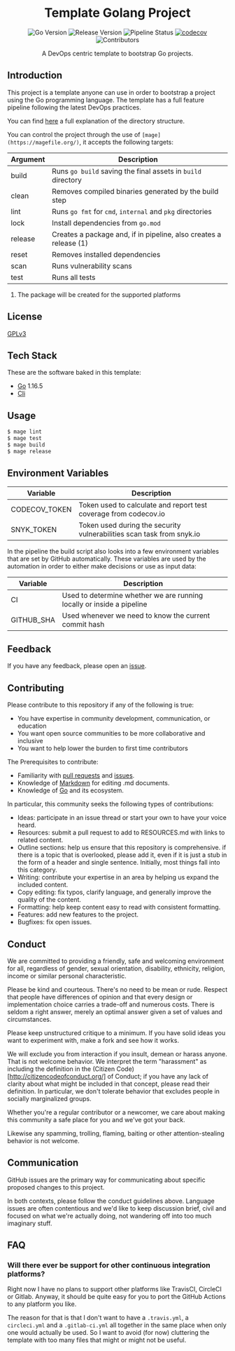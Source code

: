 <div align="center">

# Template Golang Project

![Go Version](https://img.shields.io/github/go-mod/go-version/mundoalem/template-golang-project)
![Release Version](https://img.shields.io/github/v/release/mundoalem/template-golang-project)
![Pipeline Status](https://github.com/mundoalem/template-golang-project/actions/workflows/pipeline.yml/badge.svg)
[![codecov](https://codecov.io/gh/mundoalem/template-golang-project/branch/main/graph/badge.svg?token=R0HJ0SAOC0)](https://codecov.io/gh/mundoalem/template-golang-project)
![Contributors](https://img.shields.io/github/contributors/mundoalem/template-golang-project)

A DevOps centric template to bootstrap Go projects.

</div>

## Introduction

This project is a template anyone can use in order to bootstrap a project using the Go
programming language. The template has a full feature pipeline following the latest DevOps
practices.

You can find [here](https://github.com/golang-standards/project-layout)
a full explanation of the directory structure.

You can control the project through the use of `[mage](https://magefile.org/)`, it accepts
the following targets:

| Argument | Description                                                       |
| -------- | --------------------------------------------------------------    |
| build    | Runs `go build` saving the final assets in `build` directory      |
| clean    | Removes compiled binaries generated by the build step             |
| lint     | Runs `go fmt` for `cmd`, `internal` and `pkg` directories         |
| lock     | Install dependencies from `go.mod`                                |
| release  | Creates a package and, if in pipeline, also creates a release (1) |
| reset    | Removes installed dependencies                                    |
| scan     | Runs vulnerability scans                                          |
| test     | Runs all tests                                                    |

1. The package will be created for the supported platforms

## License

[GPLv3](https://choosealicense.com/licenses/gpl-3.0/)

## Tech Stack

These are the software baked in this template:

- [Go](https://www.python.org/) 1.16.5
- [Cli](github.com/mitchellh/cli)


## Usage

```bash
$ mage lint
$ mage test
$ mage build
$ mage release
```

## Environment Variables

| Variable      | Description                                                           |
| ------------- | --------------------------------------------------------------------- |
| CODECOV_TOKEN | Token used to calculate and report test coverage from codecov.io      |
| SNYK_TOKEN    | Token used during the security vulnerabilities scan task from snyk.io |

In the pipeline the build script also looks into a few environment variables that are set by
GitHub automatically. These variables are used by the automation in order to either make
decisions or use as input data:

| Variable   | Description                                                           |
| ---------- | --------------------------------------------------------------------- |
| CI         | Used to determine whether we are running locally or inside a pipeline |
| GITHUB_SHA | Used whenever we need to know the current commit hash                 |


## Feedback

If you have any feedback, please open an [issue](https://github.com/mundoalem/template-golang-project/issues).


## Contributing

Please contribute to this repository if any of the following is true:

- You have expertise in community development, communication, or education
- You want open source communities to be more collaborative and inclusive
- You want to help lower the burden to first time contributors

The Prerequisites to contribute:

- Familiarity with [pull requests](https://help.github.com/articles/using-pull-requests) and [issues](https://guides.github.com/features/issues/).
- Knowledge of [Markdown](https://help.github.com/articles/markdown-basics/) for editing .md documents.
- Knowledge of [Go](https://golang.org/) and its ecosystem.

In particular, this community seeks the following types of contributions:

- Ideas: participate in an issue thread or start your own to have your voice heard.
- Resources: submit a pull request to add to RESOURCES.md with links to related content.
- Outline sections: help us ensure that this repository is comprehensive. if there is a topic
  that is overlooked, please add it, even if it is just a stub in the form of a header and
  single sentence. Initially, most things fall into this category.
- Writing: contribute your expertise in an area by helping us expand the included content.
- Copy editing: fix typos, clarify language, and generally improve the quality of the content.
- Formatting: help keep content easy to read with consistent formatting.
- Features: add new features to the project.
- Bugfixes: fix open issues.


## Conduct

We are committed to providing a friendly, safe and welcoming environment for all, regardless of
gender, sexual orientation, disability, ethnicity, religion, income or similar personal
characteristic.

Please be kind and courteous. There's no need to be mean or rude. Respect that people have
differences of opinion and that every design or implementation choice carries a trade-off and
numerous costs. There is seldom a right answer, merely an optimal answer given a set of values
and circumstances.

Please keep unstructured critique to a minimum. If you have solid ideas you want to experiment
with, make a fork and see how it works.

We will exclude you from interaction if you insult, demean or harass anyone. That is not welcome
behavior. We interpret the term "harassment" as including the definition in the
(Citizen Code)[http://citizencodeofconduct.org/] of Conduct; if you have any lack of clarity
about what might be included in that concept, please read their definition. In particular,
we don't tolerate behavior that excludes people in socially marginalized groups.

Whether you're a regular contributor or a newcomer, we care about making this community a safe
place for you and we've got your back.

Likewise any spamming, trolling, flaming, baiting or other attention-stealing behavior is not
welcome.


## Communication

GitHub issues are the primary way for communicating about specific proposed changes to this project.

In both contexts, please follow the conduct guidelines above. Language issues are often contentious and we'd like to keep discussion brief, civil and focused on what we're actually doing, not wandering off into too much imaginary stuff.


## FAQ

### Will there ever be support for other continuous integration platforms?

Right now I have no plans to support other platforms like TravisCI, CircleCI or
Gitlab. Anyway, it should be quite easy for you to port the GitHub Actions to
any platform you like.

The reason for that is that I don't want to have a `.travis.yml`, a
`circleci.yml` and a `.gitlab-ci.yml` all together in the same place when only
one would actually be used. So I want to avoid (for now) cluttering the
template with too many files that might or might not be useful.
